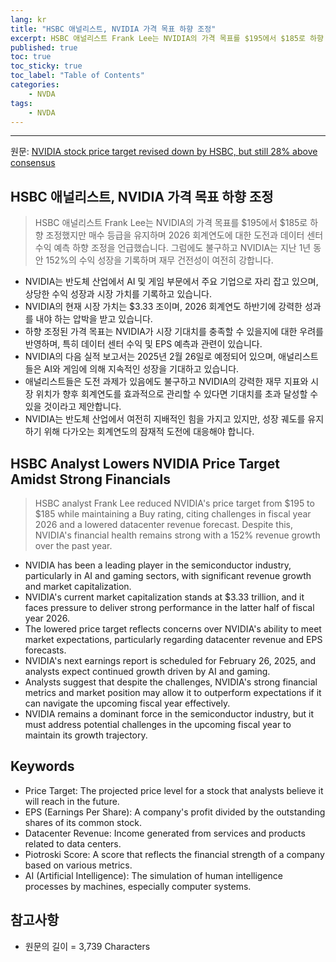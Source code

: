 ```yaml
---
lang: kr
title: "HSBC 애널리스트, NVIDIA 가격 목표 하향 조정"
excerpt: HSBC 애널리스트 Frank Lee는 NVIDIA의 가격 목표를 $195에서 $185로 하향 조정했지만 매수 등급을 유지하며 2026 회계연도에 대한 도전과 데이터 센터 수익 예측 하향 조정을 언급했습니다. 그럼에도 불구하고 NVIDIA는 지난 1년 동안 152%의 수익 성장을 기록하며 재무 건전성이 여전히 강합니다.
published: true
toc: true
toc_sticky: true
toc_label: "Table of Contents"
categories:
    - NVDA
tags:
    - NVDA
---
```


---

  원문: [NVIDIA stock price target revised down by HSBC, but still 28% above consensus](https://www.investing.com/news/analyst-ratings/nvidia-stock-price-target-revised-down-by-hsbc-but-still-28-above-consensus-93CH-3808245)

## HSBC 애널리스트, NVIDIA 가격 목표 하향 조정

> HSBC 애널리스트 Frank Lee는 NVIDIA의 가격 목표를 $195에서 $185로 하향 조정했지만 매수 등급을 유지하며 2026 회계연도에 대한 도전과 데이터 센터 수익 예측 하향 조정을 언급했습니다. 그럼에도 불구하고 NVIDIA는 지난 1년 동안 152%의 수익 성장을 기록하며 재무 건전성이 여전히 강합니다.


- NVIDIA는 반도체 산업에서 AI 및 게임 부문에서 주요 기업으로 자리 잡고 있으며, 상당한 수익 성장과 시장 가치를 기록하고 있습니다.
- NVIDIA의 현재 시장 가치는 $3.33 조이며, 2026 회계연도 하반기에 강력한 성과를 내야 하는 압박을 받고 있습니다.
- 하향 조정된 가격 목표는 NVIDIA가 시장 기대치를 충족할 수 있을지에 대한 우려를 반영하며, 특히 데이터 센터 수익 및 EPS 예측과 관련이 있습니다.
- NVIDIA의 다음 실적 보고서는 2025년 2월 26일로 예정되어 있으며, 애널리스트들은 AI와 게임에 의해 지속적인 성장을 기대하고 있습니다.
- 애널리스트들은 도전 과제가 있음에도 불구하고 NVIDIA의 강력한 재무 지표와 시장 위치가 향후 회계연도를 효과적으로 관리할 수 있다면 기대치를 초과 달성할 수 있을 것이라고 제안합니다.
- NVIDIA는 반도체 산업에서 여전히 지배적인 힘을 가지고 있지만, 성장 궤도를 유지하기 위해 다가오는 회계연도의 잠재적 도전에 대응해야 합니다.

## HSBC Analyst Lowers NVIDIA Price Target Amidst Strong Financials

> HSBC analyst Frank Lee reduced NVIDIA's price target from $195 to $185 while maintaining a Buy rating, citing challenges in fiscal year 2026 and a lowered datacenter revenue forecast. Despite this, NVIDIA's financial health remains strong with a 152% revenue growth over the past year.


- NVIDIA has been a leading player in the semiconductor industry, particularly in AI and gaming sectors, with significant revenue growth and market capitalization.
- NVIDIA's current market capitalization stands at $3.33 trillion, and it faces pressure to deliver strong performance in the latter half of fiscal year 2026.
- The lowered price target reflects concerns over NVIDIA's ability to meet market expectations, particularly regarding datacenter revenue and EPS forecasts.
- NVIDIA's next earnings report is scheduled for February 26, 2025, and analysts expect continued growth driven by AI and gaming.
- Analysts suggest that despite the challenges, NVIDIA's strong financial metrics and market position may allow it to outperform expectations if it can navigate the upcoming fiscal year effectively.
- NVIDIA remains a dominant force in the semiconductor industry, but it must address potential challenges in the upcoming fiscal year to maintain its growth trajectory.

## Keywords

- Price Target: The projected price level for a stock that analysts believe it will reach in the future.
- EPS (Earnings Per Share): A company's profit divided by the outstanding shares of its common stock.
- Datacenter Revenue: Income generated from services and products related to data centers.
- Piotroski Score: A score that reflects the financial strength of a company based on various metrics.
- AI (Artificial Intelligence): The simulation of human intelligence processes by machines, especially computer systems.

## 참고사항

- 원문의 길이 = 3,739 Characters

